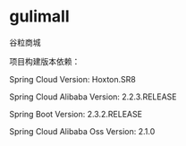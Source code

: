 # gulimall
谷粒商城

项目构建版本依赖：

Spring Cloud Version: Hoxton.SR8

Spring Cloud Alibaba Version: 2.2.3.RELEASE

Spring Boot Version: 2.3.2.RELEASE

Spring Cloud Alibaba Oss Version: 2.1.0

